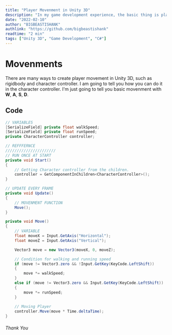 ```yaml
---
title: "Player Movenment in Unity 3D"
description: "In my game development experience, the basic thing is player movement in Unity 3D. So I thought I should to teach you also. Feat: Character Controller."
date: "2022-02-10"
author: "BIGBEASTISHANK"
authlink: "https://github.com/bigbeastishank"
readtime: "2 min"
tags: ["Unity 3D", "Game Development", "C#"]
---
```


# Movenments

There are many ways to create player movement in Unity 3D, such as rigidbody and character controller. I am going to tell you how you can do it in the character controller. I'm just going to tell you basic movenment with **W**, **A**, **S**, **D**.

## Code

```cs
// VARIABLES
[SerializeField] private float walkSpeed;
[SerializeField] private float runSpeed;
private CharacterController controller;

// REFFFERNCE
//////////////////////
// RUN ONCE AT START
private void Start()
{
    // Getting Character controller from the children.
    controller = GetComponentInChildren<CharacterController>();
}

// UPDATE EVERY FRAME
private void Update()
{
    // MOVENMENT FUNCTION
    Move();
}

private void Move()
{
    // VARIABLE
    float moveX = Input.GetAxis("Horizontal");
    float moveZ = Input.GetAxis("Vertical");

    Vector3 move = new Vector3(moveX, 0, moveZ);

    // Condition for walking and running speed
    if (move != Vector3.zero && !Input.GetKey(KeyCode.LeftShift))
    {
        move *= walkSpeed;
    }
    else if (move != Vector3.zero && Input.GetKey(KeyCode.LeftShift))
    {
        move *= runSpeed;
    }
    
    // Moving Player
    controller.Move(move * Time.deltaTime);
}
```

###### Thank You
